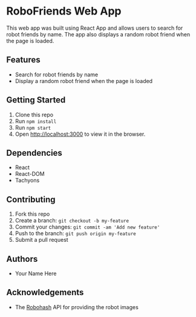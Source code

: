 # RoboFriends Web App

This web app was built using React App and allows users to search for robot friends by name. The app also displays a random robot friend when the page is loaded.

## Features

- Search for robot friends by name
- Display a random robot friend when the page is loaded

## Getting Started

1. Clone this repo
2. Run `npm install`
3. Run `npm start`
4. Open [http://localhost:3000](http://localhost:3000) to view it in the browser.

## Dependencies

- React
- React-DOM
- Tachyons

## Contributing

1. Fork this repo
2. Create a branch: `git checkout -b my-feature`
3. Commit your changes: `git commit -am 'Add new feature'`
4. Push to the branch: `git push origin my-feature`
5. Submit a pull request

## Authors

- Your Name Here

## Acknowledgements

- The [Robohash](https://robohash.org/) API for providing the robot images

